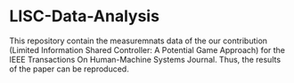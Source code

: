 # LISC-Data-Analysis
This repository contain the measuremnats data of the our contribution (Limited Information Shared Controller: A Potential Game Approach) for the IEEE Transactions On Human-Machine Systems Journal. Thus, the results of the paper can be reproduced.
